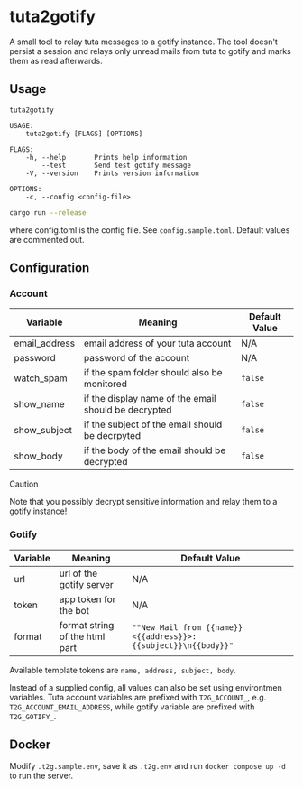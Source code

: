 # tuta2gotify

A small tool to relay tuta messages to a gotify instance.
The tool doesn't persist a session and relays only unread mails from tuta to gotify and marks them as read afterwards.

## Usage
```
tuta2gotify

USAGE:
    tuta2gotify [FLAGS] [OPTIONS]

FLAGS:
    -h, --help       Prints help information
        --test       Send test gotify message
    -V, --version    Prints version information

OPTIONS:
    -c, --config <config-file>
```

```bash
cargo run --release
```
where config.toml is the config file. See `config.sample.toml`.
Default values are commented out.

## Configuration

### Account
| Variable      | Meaning                                              | Default Value |
| ------------- | -------------                                        | ------------- |
| email_address | email address of your tuta account                   | N/A           |
| password      | password of the account                              | N/A           |
| watch_spam    | if the spam folder should also be monitored          | `false`       |
| show_name     | if the display name of the email should be decrypted | `false`       |
| show_subject  | if the subject of the email should be decrpyted      | `false`       |
| show_body     | if the body of the email should be decrypted         | `false`       |

> [!CAUTION]
> Note that you possibly decrypt sensitive information and relay them to a gotify instance!

### Gotify
| Variable      | Meaning                        | Default Value                                                    |
| ------------- | -------------                  | -------------                                                    |
| url           | url of the gotify server       | N/A                                                              |
| token         | app token for the bot          | N/A                                                              |
| format        | format string of the html part | `""New Mail from {{name}} <{{address}}>: {{subject}}\n{{body}}"`

Available template tokens are `name, address, subject, body`.

Instead of a supplied config, all values can also be set using environtmen variables.
Tuta account variables are prefixed with `T2G_ACCOUNT_`, e.g. `T2G_ACCOUNT_EMAIL_ADDRESS`, while gotify variable are prefixed with `T2G_GOTIFY_`.

## Docker
Modify `.t2g.sample.env`, save it as `.t2g.env` and run `docker compose up -d` to run the server.
